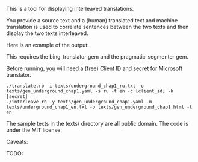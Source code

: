 This is a tool for displaying interleaved translations.

You provide a source text and a (human) translated text and machine translation is used to correlate sentences between the two texts and then display the two texts interleaved.

Here is an example of the output:

This requires the bing\_translator gem and the pragmatic\_segmenter gem.

Before running, you will need a (free) Client ID and secret for Microsoft translator.

```
./translate.rb -i texts/underground_chap1_ru.txt -o texts/gen_underground_chap1.yaml -s ru -t en -c [client_id] -k [secret]
./interleave.rb -y texts/gen_underground_chap1.yaml -m texts/underground_chap1_en.txt -o texts/gen_underground_chap1.html -t en
```

The sample texts in the texts/ directory are all public domain. The code is under the MIT license.

Caveats:

TODO:


